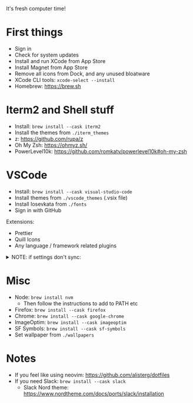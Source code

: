 It's fresh computer time!

# First things

- Sign in
- Check for system updates
- Install and run XCode from App Store
- Install Magnet from App Store
- Remove all icons from Dock, and any unused bloatware
- XCode CLI tools: `xcode-select --install`
- Homebrew: https://brew.sh

# Iterm2 and Shell stuff

- Install: `brew install --cask iterm2`
- Install the themes from `./iterm_themes`
- z: https://github.com/rupa/z
- Oh My Zsh: https://ohmyz.sh/
- PowerLevel10k: https://github.com/romkatv/powerlevel10k#oh-my-zsh

# VSCode

- Install: `brew install --cask visual-studio-code`
- Install themes from `./vscode_themes` (.vsix file)
- Install Iosevkata from `./fonts`
- Sign in with GitHub

Extensions:

- Prettier
- Quill Icons
- Any language / framework related plugins

<details>
<summary>NOTE: if settings don't sync:</summary>

```json
{
  "telemetry.telemetryLevel": "off",
  "window.commandCenter": false,
  "editor.fontFamily": "Iosevkata, Consolas, Menlo, monospace",
  "editor.fontLigatures": true,
  "editor.bracketPairColorization.enabled": false,
  "editor.wordWrap": "on",
  "editor.defaultFormatter": "esbenp.prettier-vscode",
  "workbench.tree.indent": 18,
  "workbench.iconTheme": "quill-icons-minimal",
  "debug.onTaskErrors": "debugAnyway",
  "git.autofetch": true,
  "workbench.activityBar.visible": false,
  "editor.minimap.showSlider": "always",
  "breadcrumbs.enabled": false,
  "editor.rulers": [120],
  "editor.lineNumbers": "off",
  "editor.folding": false,
  "workbench.colorTheme": "Ala Gruuv",
  "css.lint.unknownAtRules": "ignore"
}
```

</details>

# Misc

- Node: `brew install nvm`
  - Then follow the instructions to add to PATH etc
- Firefox: `brew install --cask firefox`
- Chrome: `brew install --cask google-chrome`
- ImageOptim: `brew install --cask imageoptim`
- SF Symbols: `brew install --cask sf-symbols`
- Set wallpaper from `./wallpapers`

# Notes

- If you feel like using neovim: https://github.com/alisterg/dotfiles
- If you need Slack: `brew install --cask slack`
  - Slack Nord theme: https://www.nordtheme.com/docs/ports/slack/installation
